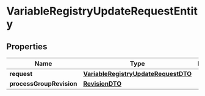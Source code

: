 # VariableRegistryUpdateRequestEntity

## Properties
Name | Type | Description | Notes
------------ | ------------- | ------------- | -------------
**request** | [**VariableRegistryUpdateRequestDTO**](VariableRegistryUpdateRequestDTO.md) |  |  [optional]
**processGroupRevision** | [**RevisionDTO**](RevisionDTO.md) |  |  [optional]

